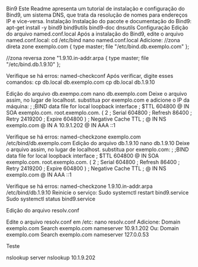 Bin9
Este Readme apresenta um tutorial de instalação e configuração do Bind9, um sistema DNS, que trata da resolução de nomes para endereços IP e vice-versa.
Instalação
Instalação do pacote e documentação do Bind9:
apt-get install -y bind9 bind9utils bind9-doc dnsutils
Configuração
Edição do arquivo named.conf.local
Após a instalação do Bind9, edite o arquivo named.conf.local:
cd /etc/bind
nano named.conf.local
Adicione:
//zona direta
zone exemplo.com { 
type master; 
file "/etc/bind.db.exemplo.com"
 };
 
//zona reversa
zone "1.9.10.in-addr.arpa { 
type master; 
file "/etc/bind.db.1.9.10" 
};
 
Verifique se há erros:
named-checkconf
Após verificar, digite esses comandos:
cp db.local db.exemplo.com
cp db.local db.1.9.10
 
Edição do arquivo db.exempo.com
nano db.exemplo.com
Deixe o arquivo assim, no lugar de localhost. substitua por exemplo.com e adicione o IP da máquina:
;
;BIND data file for local loopback interface
;
$TTL	604800
@	IN	SOA	exemplo.com.		root.exemplo.com. (
2		   ; Serial
 604800		   ; Refresh
  86400		   ; Retry
2419200		   ; Expire
 604800 )		   ; Negative Cache TTL
;
@	IN NS	exemplo.com
@	IN A		10.9.1.202
@	IN AAA	::1

Verifique se há erros:
named-checkzone exemplo.com /etc/bind/db.exemplo.com
Edição do arquivo db.1.9.10
nano db.1.9.10
Deixe o arquivo assim, no lugar de localhost. substitua por exemplo.com:
;
;BIND data file for local loopback interface
;
$TTL	604800
@	IN	SOA	exemplo.com.		root.exemplo.com. (
2		   ; Serial
 604800		   ; Refresh
  86400		   ; Retry
2419200		   ; Expire
 604800 )		   ; Negative Cache TTL
;
@	IN NS	exemplo.com
@	IN AAA	::1

Verifique se há erros:
named-checkzone 1.9.10.in-addr.arpa /etc/bind/db.1.9.10
Reinicie o serviço:
Sudo systemctl restart bind9.service
Sudo systemctl status bind9.service

Edição do arquivo resolv.conf

Edite o arquivo resolv.conf em /etc:
nano resolv.conf
Adicione:
Domain exemplo.com
Search exemplo.com
nameserver 10.9.1.202 
Ou:
Domain exemplo.com
Search exemplo.com
nameserver 127.0.0.53
 
Teste

nslookup server
nslookup 10.1.9.202

